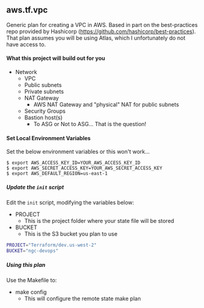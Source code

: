 ## aws.tf.vpc
Generic plan for creating a VPC in AWS. Based in part on the best-practices repo provided by Hashicorp (https://github.com/hashicorp/best-practices). That plan assumes you will be using Atlas, which I unfortunately do not have access to.


#### What this project will build out for you
- Network
  - VPC
  - Public subnets
  - Private subnets
  - NAT Gateway
    - AWS NAT Gateway and "physical" NAT for public subnets
  - Security Groups
  - Bastion host(s)
    - To ASG or Not to ASG... That is the question!

#### Set Local Environment Variables
Set the below environment variables or this won't work...

    $ export AWS_ACCESS_KEY_ID=YOUR_AWS_ACCESS_KEY_ID
    $ export AWS_SECRET_ACCESS_KEY=YOUR_AWS_SECRET_ACCESS_KEY
    $ export AWS_DEFAULT_REGION=us-east-1

##### Update the `init` script
Edit the `init` script, modifying the variables below:
- PROJECT
  - This is the project folder where your state file will be stored
- BUCKET
  - This is the S3 bucket you plan to use

```sh
PROJECT="Terraform/dev.us-west-2"
BUCKET="ngc-devops"
```

##### Using this plan
Use the Makefile to:
- make config
  - This will configure the remote state
make plan
